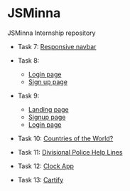 # JSMinna

JSMinna Internship repository

- Task 7: [Responsive navbar](https://ayobami11.github.io/jsminna/task7/index.html)
- Task 8:
   - [Login page](https://ayobami11.github.io/jsminna/task8/login.html)
   - [Sign up page](https://ayobami11.github.io/jsminna/task8/signup.html)

- Task 9:
   - [Landing page](https://ayobami11.github.io/jsminna/task9/pages/index.html)
   - [Signup page](https://ayobami11.github.io/jsminna/task9/pages/signup.html)
   - [Login page](https://ayobami11.github.io/jsminna/task9/pages/login.html)

- Task 10: [Countries of the World?](https://ayobami11.github.io/jsminna/task10/index.html)

- Task 11: [Divisional Police Help Lines](https://ayobami11.github.io/jsminna/task11/index.html)

- Task 12: [Clock App](https://ayobami11.github.io/jsminna/task12/index.html)

- Task 13: [Cartify](https://ayobami11.github.io/jsminna/task13/signup.html)